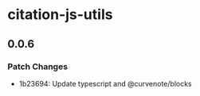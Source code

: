 # citation-js-utils

## 0.0.6

### Patch Changes

- 1b23694: Update typescript and @curvenote/blocks
